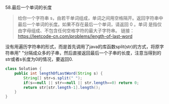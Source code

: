 58.最后一个单词的长度

>给你一个字符串 s，由若干单词组成，单词之间用空格隔开。返回字符串中最后一个单词的长度。如果不存在最后一个单词，请返回 0 。单词 是指仅由字母组成、不包含任何空格字符的最大子字符串。
>链接：https://leetcode-cn.com/problems/length-of-last-word

没有用遍历字符串的形式，而是首先调用了java的库函数split(str)的方式，将原字符串用" "分隔成众多的子串，然后直接返回最后一个子串的长度，注意当得到的str或者s长度为0的情况，要返回0.

~~~java
class Solution {
    public int lengthOfLastWord(String s) {
        String[] str=s.split(" ");
        if(s==null || str==null || str.length==0) return 0;
        return str[str.length-1].length();
    }
}
~~~

